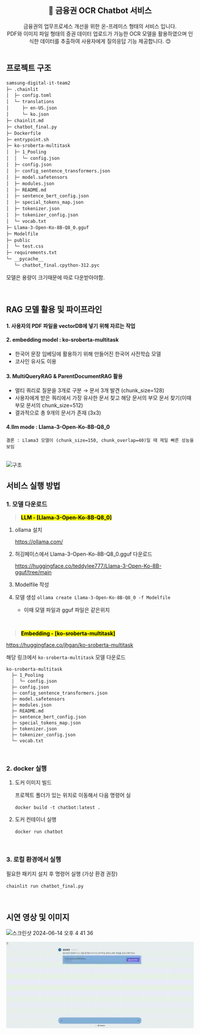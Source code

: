 <div align="center">
<h2>🥈 금융권 OCR Chatbot 서비스</h2>
금융권의 업무프로세스 개선을 위한 온-프레미스 형태의 서비스 입니다.<br>
PDF와 이미지 파일 형태의 증권 데이터 업로드가 가능한 OCR 모델을 활용하였으며 인식한 데이터를 추출하여 사용자에게 질의응답 기능 제공합니다. 😊
</div>

<br>

## 프로젝트 구조

```markdown
samsung-digital-it-team2
├─ .chainlit
│  ├─ config.toml
│  └─ translations
│     ├─ en-US.json
│     └─ ko.json
├─ chainlit.md
├─ chatbot_final.py
├─ Dockerfile
├─ entrypoint.sh
├─ ko-sroberta-multitask
│  ├─ 1_Pooling
│  │  └─ config.json
│  ├─ config.json
│  ├─ config_sentence_transformers.json
│  ├─ model.safetensors
│  ├─ modules.json
│  ├─ README.md
│  ├─ sentence_bert_config.json
│  ├─ special_tokens_map.json
│  ├─ tokenizer.json
│  ├─ tokenizer_config.json
│  └─ vocab.txt
├─ Llama-3-Open-Ko-8B-Q8_0.gguf
├─ Modelfile
├─ public
│  └─ test.css
├─ requirements.txt
└─ __pycache__
   └─ chatbot_final.cpython-312.pyc
```

모델은 용량이 크기때문에 따로 다운받아야함.


<br>


## RAG 모델 활용 및 파이프라인
#### 1. 사용자의 PDF 파일을 vectorDB에 넣기 위해 자르는 작업 
#### 2. embedding model : ko-sroberta-multitask
- 한국어 문장 임베딩에 활용하기 위해 만들어진 한국어 사전학습 모델
- 코사인 유사도 이용
#### 3. MultiQueryRAG & ParentDocumentRAG 활용
- 멀티 쿼리로 질문을 3개로 구분 → 문서 3개 발견 (chunk_size=128)
- 사용자에게 받은 쿼리에서 가장 유사한 문서 찾고 해당 문서의 부모 문서 찾기(이때 부모 문서의 chunk_size=512)
- 결과적으로 총 9개의 문서가 존재 (3x3)
#### 4.llm mode : Llama-3-Open-Ko-8B-Q8_0

```
결론 : Llama3 모델이 (chunk_size=150, chunk_overlap=40)일 때 제일 빠른 성능을 보임
```

<br>
<img width="600" alt="구조" src="https://github.com/user-attachments/assets/1e4d7da0-2fca-474b-9d17-45657cbd8e25">



## 서비스 실행 방법

### 1. 모델 다운로드
> <mark>**LLM - [Llama-3-Open-Ko-8B-Q8_0]**</mark>

1. ollama 설치
    
    https://ollama.com/
    
2. 허깅페이스에서 Llama-3-Open-Ko-8B-Q8_0.gguf 다운로드
    
    https://huggingface.co/teddylee777/Llama-3-Open-Ko-8B-gguf/tree/main
    
3. Modelfile 작성
4. 모델 생성
`ollama create Llama-3-Open-Ko-8B-Q8_0 -f Modelfile`
    - 이때 모델 파일과 gguf 파일은 같은위치

<br>

> <mark>**Embedding - [ko-sroberta-multitask]**</mark>

https://huggingface.co/jhgan/ko-sroberta-multitask

해당 링크에서 `ko-sroberta-multitask` 모델 다운로드

```
ko-sroberta-multitask
  ├─ 1_Pooling
  │  └─ config.json
  ├─ config.json
  ├─ config_sentence_transformers.json
  ├─ model.safetensors
  ├─ modules.json
  ├─ README.md
  ├─ sentence_bert_config.json
  ├─ special_tokens_map.json
  ├─ tokenizer.json
  ├─ tokenizer_config.json
  └─ vocab.txt
```

<br>

### 2. docker 실행

1. 도커 이미지 빌드
    
    프로젝트 폴더가 있는 위치로 이동해서 다음 명령어 실
    
    `docker build -t chatbot:latest .`
    
2. 도커 컨테이너 실행
    
    `docker run chatbot`

<br>

### 3. 로컬 환경에서 실행

필요한 패키지 설치 후 명령어 실행 (가상 환경 권장)

`chainlit run chatbot_final.py`

<br>


## 시연 영상 및 이미지
<img width="535" alt="스크린샷 2024-06-14 오후 4 41 36" src="https://github.com/2024-samsung-digital-it/ocr-chatbot/assets/101869611/929e7659-0881-4e58-9eaf-294663278e86">

![alt text](<시연영상 최종.gif>)


